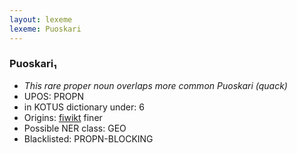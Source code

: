 ```yaml
---
layout: lexeme
lexeme: Puoskari
---
```


###  Puoskari₁

* _This rare proper noun overlaps more common *Puoskari* (quack)_
* UPOS:  PROPN
* in KOTUS dictionary under:  6
* Origins: [fiwikt](https://fi.wiktionary.org/wiki/Puoskari) finer 
* Possible NER class:  GEO
* Blacklisted:  PROPN-BLOCKING

